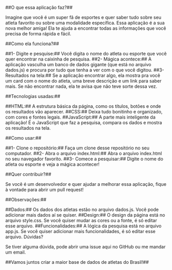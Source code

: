 ##O que essa aplicação faz?##

Imagine que você é um super fã de esportes e quer saber tudo sobre seu atleta favorito ou sobre uma modalidade específica. Essa aplicação é a sua nova melhor amiga! Ela te ajuda a encontrar todas as informações que você precisa de forma rápida e fácil.

##Como ela funciona?##

 ##1- Digite e pesquise:## Você digita o nome do atleta ou esporte que você quer encontrar na caixinha de pesquisa.
 ##2- Mágica acontece:## A aplicação vasculha um banco de dados gigante (que está no arquivo dados.js) e procura por tudo que tenha a ver com o que você digitou.
 ##3- Resultados na tela:## Se a aplicação encontrar algo, ela mostra pra você um card com o nome do atleta, uma breve descrição e um link para saber mais. Se não encontrar nada, ela te avisa que não teve sorte dessa vez.

##Tecnologias usadas:##

##HTML:## A estrutura básica da página, como os títulos, botões e onde os resultados vão aparecer.
##CSS:## Deixa tudo bonitinho e organizado, com cores e fontes legais.
##JavaScript:## A parte mais inteligente da aplicação! É o JavaScript que faz a pesquisa, compara os dados e mostra os resultados na tela.

##Como usar:##

 ##1- Clone o repositório:## Faça um clone desse repositório no seu computador.
 ##2- Abra o arquivo index.html:## Abra o arquivo index.html no seu navegador favorito.
 ##3- Comece a pesquisar:## Digite o nome do atleta ou esporte e veja a mágica acontecer!

##Quer contribuir?##

Se você é um desenvolvedor e quer ajudar a melhorar essa aplicação, fique à vontade para abrir um pull request!

##Observações:##

##Dados:## Os dados dos atletas estão no arquivo dados.js. Você pode adicionar mais dados aí se quiser.
##Design:## O design da página está no arquivo style.css. Se você quiser mudar as cores ou a fonte, é só editar esse arquivo.
##Funcionalidades:## A lógica da pesquisa está no arquivo app.js. Se você quiser adicionar mais funcionalidades, é só editar esse arquivo.
Dúvidas?

Se tiver alguma dúvida, pode abrir uma issue aqui no GitHub ou me mandar um email.

##Vamos juntos criar a maior base de dados de atletas do Brasil!##
